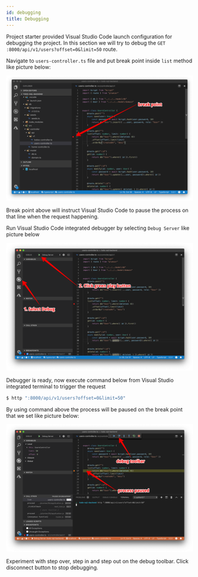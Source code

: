 ```yaml
---
id: debugging
title: Debugging
---
```


Project starter provided Visual Studio Code launch configuration for debugging the project. In this section we will try to debug the `GET :8000/api/v1/users?offset=0&limit=50` route.

Navigate to `users-controller.ts` file and put break point inside `list` method like picture below:

![break point](../../assets/tutorial/break-point.png)

Break point above will instruct Visual Studio Code to pause the process on that line when the request happening. 

Run Visual Studio Code integrated debugger by selecting `Debug Server` like picture below

![debugging](../../assets/tutorial/debbuging.png)

Debugger is ready, now execute command below from Visual Studio integrated terminal to trigger the request

```bash
$ http ":8000/api/v1/users?offset=0&limit=50"
```

By using command above the process will be paused on the break point that we set like picture below:

![process paused](../../assets/tutorial/process-paused.png)

Experiment with step over, step in and step out on the debug toolbar. Click disconnect button to stop debugging. 